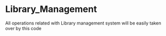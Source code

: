 # Library_Management
All operations related with Library management system will be easily taken over by this code
